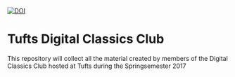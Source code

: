 [![DOI](https://zenodo.org/badge/87210555.svg)](https://zenodo.org/badge/latestdoi/87210555)



# Tufts Digital Classics Club

This repository will collect all the material created by members of the Digital Classics Club hosted at Tufts during the Springsemester 2017
